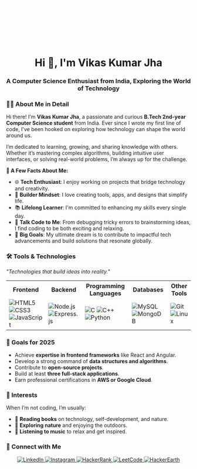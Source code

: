 <!DOCTYPE html>
<html lang="en">
<head>
  <meta charset="UTF-8">
  <meta name="viewport" content="width=device-width, initial-scale=1.0">
  <title>Vikas Kumar Jha's Profile</title>
  <style>
    .intro-text {
      font-size: 24px;
      font-weight: bold;
      color: white;
      text-align: center;
      padding: 20px;
      animation: colorChange 3s ease-in-out infinite;
      margin: 20px 0;
    }

    @keyframes colorChange {
      0% {
        color: white;
      }
      50% {
        color: #007bff; /* Blue color transition */
      }
      100% {
        color: white;
      }
    }
  </style>
</head>
<body>
  <!-- Intro Text Animation Section -->
  <div class="intro-text">
    A Computer Science Enthusiast from India, Exploring the World of Technology
  </div>

  <!-- About Me Section -->
  <h1 align="center">Hi 👋, I'm Vikas Kumar Jha</h1>
  <h3 align="center">A Computer Science Enthusiast from India, Exploring the World of Technology</h3>

  <!-- About Me in Detail Section -->
  <h3>👨‍💻 About Me in Detail</h3>
  <p>Hi there! I'm <strong>Vikas Kumar Jha</strong>, a passionate and curious <strong>B.Tech 2nd-year Computer Science student</strong> from India. Ever since I wrote my first line of code, I’ve been hooked on exploring how technology can shape the world around us.</p>
  <p>I’m dedicated to learning, growing, and sharing knowledge with others. Whether it’s mastering complex algorithms, building intuitive user interfaces, or solving real-world problems, I’m always up for the challenge.</p>
  <p><strong>🌟 A Few Facts About Me:</strong></p>
  <ul>
    <li>🌐 <strong>Tech Enthusiast</strong>: I enjoy working on projects that bridge technology and creativity.</li>
    <li>🔧 <strong>Builder Mindset</strong>: I love creating tools, apps, and designs that simplify life.</li>
    <li>📚 <strong>Lifelong Learner</strong>: I'm committed to enhancing my skills every single day.</li>
    <li>💬 <strong>Talk Code to Me</strong>: From debugging tricky errors to brainstorming ideas, I find coding to be both exciting and relaxing.</li>
    <li>🎯 <strong>Big Goals</strong>: My ultimate dream is to contribute to impactful tech advancements and build solutions that resonate globally.</li>
  </ul>

  <!-- Tools & Technologies Section -->
  <h3>🛠️ Tools & Technologies</h3>
  <p><em>"Technologies that build ideas into reality."</em></p>
  <table>
    <tr>
      <th>Frontend</th>
      <th>Backend</th>
      <th>Programming Languages</th>
      <th>Databases</th>
      <th>Other Tools</th>
    </tr>
    <tr>
      <td>
        <img src="https://img.shields.io/badge/HTML5-E34F26?style=for-the-badge&logo=html5&logoColor=white" alt="HTML5" />
        <img src="https://img.shields.io/badge/CSS3-1572B6?style=for-the-badge&logo=css3&logoColor=white" alt="CSS3" />
        <img src="https://img.shields.io/badge/JavaScript-F7DF1E?style=for-the-badge&logo=javascript&logoColor=black" alt="JavaScript" />
      </td>
      <td>
        <img src="https://img.shields.io/badge/Node.js-339933?style=for-the-badge&logo=node.js&logoColor=white" alt="Node.js" />
        <img src="https://img.shields.io/badge/Express.js-000000?style=for-the-badge&logo=express&logoColor=white" alt="Express.js" />
      </td>
      <td>
        <img src="https://img.shields.io/badge/C-00599C?style=for-the-badge&logo=c&logoColor=white" alt="C" />
        <img src="https://img.shields.io/badge/C++-00599C?style=for-the-badge&logo=cplusplus&logoColor=white" alt="C++" />
        <img src="https://img.shields.io/badge/Python-3776AB?style=for-the-badge&logo=python&logoColor=white" alt="Python" />
      </td>
      <td>
        <img src="https://img.shields.io/badge/MySQL-4479A1?style=for-the-badge&logo=mysql&logoColor=white" alt="MySQL" />
        <img src="https://img.shields.io/badge/MongoDB-47A248?style=for-the-badge&logo=mongodb&logoColor=white" alt="MongoDB" />
      </td>
      <td>
        <img src="https://img.shields.io/badge/Git-F05032?style=for-the-badge&logo=git&logoColor=white" alt="Git" />
        <img src="https://img.shields.io/badge/Linux-FCC624?style=for-the-badge&logo=linux&logoColor=black" alt="Linux" />
      </td>
    </tr>
  </table>

  <!-- Goals for 2025 -->
  <h3>🎯 Goals for 2025</h3>
  <ul>
    <li>Achieve <strong>expertise in frontend frameworks</strong> like React and Angular.</li>
    <li>Develop a strong command of <strong>data structures and algorithms</strong>.</li>
    <li>Contribute to <strong>open-source projects</strong>.</li>
    <li>Build at least <strong>three full-stack applications</strong>.</li>
    <li>Earn professional certifications in <strong>AWS or Google Cloud</strong>.</li>
  </ul>

  <!-- Interests Section -->
  <h3>🏅 Interests</h3>
  <p>When I’m not coding, I’m usually:</p>
  <ul>
    <li>📖 <strong>Reading books</strong> on technology, self-development, and nature.</li>
    <li>🌿 <strong>Exploring nature</strong> and enjoying the outdoors.</li>
    <li>🎵 <strong>Listening to music</strong> to relax and get inspired.</li>
  </ul>

  <!-- Connect with Me Section -->
  <h3>📱 Connect with Me</h3>
  <p align="center">
    <a href="https://linkedin.com/in/vikas-kumar-jha-6716a7293" target="_blank">
      <img src="https://img.shields.io/badge/LinkedIn-0A66C2?style=for-the-badge&logo=linkedin&logoColor=white" alt="LinkedIn" />
    </a>
    <a href="https://instagram.com/vikas_jha_19" target="_blank">
      <img src="https://img.shields.io/badge/Instagram-E4405F?style=for-the-badge&logo=instagram&logoColor=white" alt="Instagram" />
    </a>
    <a href="https://www.hackerrank.com/vikasjha19" target="_blank">
      <img src="https://img.shields.io/badge/HackerRank-2EC866?style=for-the-badge&logo=hackerrank&logoColor=white" alt="HackerRank" />
    </a>
    <a href="https://www.leetcode.com/vikas_jha_19" target="_blank">
      <img src="https://img.shields.io/badge/LeetCode-FFA116?style=for-the-badge&logo=leetcode&logoColor=black" alt="LeetCode" />
    </a>
    <a href="https://www.hackerearth.com/@vikaskumarjha763" target="_blank">
      <img src="https://img.shields.io/badge/HackerEarth-323754?style=for-the-badge&logo=hackerearth&logoColor=white" alt="HackerEarth" />
    </a>
  </p>
</body>
</html>
